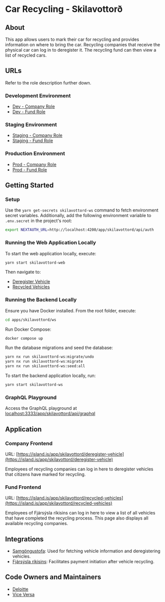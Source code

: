 # Car Recycling - Skilavottorð

## About

This app allows users to mark their car for recycling and provides information on where to bring the car. Recycling companies that receive the physical car can log in to deregister it. The recycling fund can then view a list of recycled cars.

## URLs

Refer to the role description further down.

### Development Environment

- [Dev - Company Role](https://beta.dev01.devland.is/app/skilavottord/deregister-vehicle)
- [Dev - Fund Role](https://beta.dev01.devland.is/app/skilavottord/recycled-vehicles)

### Staging Environment

- [Staging - Company Role](https://beta.staging01.devland.is/app/skilavottord/deregister-vehicle)
- [Staging - Fund Role](https://beta.staging01.devland.is/app/skilavottord/recycled-vehicles)

### Production Environment

- [Prod - Company Role](https://island.is/app/skilavottord/deregister-vehicle)
- [Prod - Fund Role](https://island.is/app/skilavottord/recycled-vehicles)

## Getting Started

### Setup

Use the `yarn get-secrets skilavottord-ws` command to fetch environment secret variables. Additionally, add the following environment variable to `.env.secret` in the project's root:

```bash
export NEXTAUTH_URL=http://localhost:4200/app/skilavottord/api/auth
```

### Running the Web Application Locally

To start the web application locally, execute:

```bash
yarn start skilavottord-web
```

Then navigate to:

- [Deregister Vehicle](http://localhost:4200/app/skilavottord/deregister-vehicle)
- [Recycled Vehicles](http://localhost:4200/app/skilavottord/recycled-vehicles)

### Running the Backend Locally

Ensure you have Docker installed. From the root folder, execute:

```bash
cd apps/skilavottord/ws
```

Run Docker Compose:

```bash
docker compose up
```

Run the database migrations and seed the database:

```bash
yarn nx run skilavottord-ws:migrate/undo
yarn nx run skilavottord-ws:migrate
yarn nx run skilavottord-ws:seed:all
```

To start the backend application locally, run:

```bash
yarn start skilavottord-ws
```

### GraphQL Playground

Access the GraphQL playground at [localhost:3333/app/skilavottord/api/graphql](http://localhost:3333/app/skilavottord/api/graphql)

## Application

### Company Frontend

URL:
[https://island.is/app/skilavottord/deregister-vehicle](https://island.is/app/skilavottord/deregister-vehicle)

Employees of recycling companies can log in here to deregister vehicles that citizens have marked for recycling.

### Fund Frontend

URL:
[https://island.is/app/skilavottord/recycled-vehicles](https://island.is/app/skilavottord/recycled-vehicles)

Employees of Fjársýsla ríkisins can log in here to view a list of all vehicles that have completed the recycling process. This page also displays all available recycling companies.

## Integrations

- [Samgöngustofa](https://www.samgongustofa.is/): Used for fetching vehicle information and deregistering vehicles.
- [Fjársýsla ríkisins](https://www.fjs.is/): Facilitates payment initiation after vehicle recycling.

## Code Owners and Maintainers

- [Deloitte](https://github.com/orgs/island-is/teams/deloitte/members)
- [Vice Versa](https://github.com/orgs/island-is/teams/vice-versa/members)
